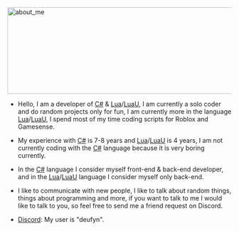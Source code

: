 <img width="850" height="195" alt="about_me" src="https://github.com/user-attachments/assets/fb6aa890-3cc9-44a0-8f2f-ea0d1da62c56" />

- Hello, I am a developer of [C#](https://learn.microsoft.com/en-us/dotnet/csharp/) & [Lua](https://www.lua.org/docs.html)/[LuaU](https://create.roblox.com/docs/luau), I am currently a solo coder and do random projects only for fun, I am currently more in the language [Lua](https://www.lua.org/docs.html)/[LuaU](https://create.roblox.com/docs/luau), I spend most of my time coding scripts for Roblox and Gamesense.

- My experience with [C#](https://learn.microsoft.com/en-us/dotnet/csharp/) is 7-8 years and [Lua](https://www.lua.org/docs.html)/[LuaU](https://create.roblox.com/docs/luau) is 4 years, I am not currently coding with the [C#](https://learn.microsoft.com/en-us/dotnet/csharp/) language because it is very boring currently.

- In the [C#](https://learn.microsoft.com/en-us/dotnet/csharp/) language I consider myself front-end & back-end developer, and in the [Lua](https://www.lua.org/docs.html)/[LuaU](https://create.roblox.com/docs/luau) language I consider myself only back-end.

- I like to communicate with new people, I like to talk about random things, things about programming and more, if you want to talk to me I would like to talk to you, so feel free to send me a friend request on Discord.

- [Discord](https://discord.com/users/1405009536707858574): My user is "deufyn".
